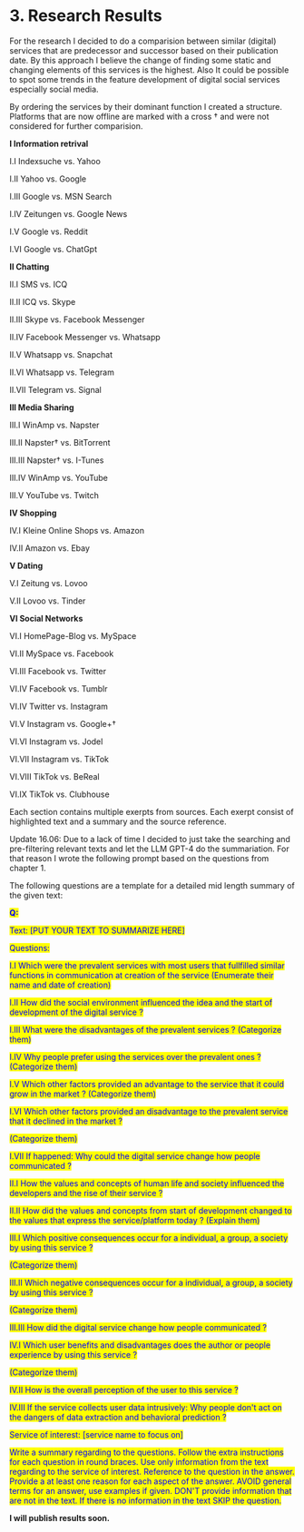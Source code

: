 # 3. Research Results

For the research I decided to do a comparision between similar (digital) services that are predecessor and successor based on their publication date. By this approach I believe the change of finding some static and changing elements of this services is the highest. Also It could be possible to spot some trends in the feature development of digital social services especially social media.

By ordering the services by their dominant function I created a structure. Platforms that are now offline are marked with a cross † and were not considered for further comparision.

**I Information retrival**

I.I Indexsuche vs. Yahoo

I.II Yahoo vs. Google

I.III Google vs. MSN Search

I.IV Zeitungen vs. Google News

I.V Google vs. Reddit

I.VI Google vs. ChatGpt

**II Chatting**

II.I SMS vs. ICQ

II.II ICQ vs. Skype

II.III Skype vs. Facebook Messenger

II.IV Facebook Messenger vs. Whatsapp

II.V Whatsapp vs. Snapchat

II.VI Whatsapp vs. Telegram

II.VII Telegram vs. Signal

**III Media Sharing**

III.I WinAmp vs. Napster

III.II Napster† vs. BitTorrent

III.III Napster† vs. I-Tunes

III.IV WinAmp vs. YouTube

III.V YouTube vs. Twitch

**IV Shopping**

IV.I Kleine Online Shops vs. Amazon

IV.II Amazon vs. Ebay

**V Dating**

V.I Zeitung vs. Lovoo

V.II Lovoo vs. Tinder

**VI Social Networks**

VI.I HomePage-Blog vs. MySpace

VI.II MySpace vs. Facebook

VI.III Facebook vs. Twitter

VI.IV Facebook vs. Tumblr

VI.IV Twitter vs. Instagram

VI.V Instagram vs. Google+†

VI.VI Instagram vs. Jodel

VI.VII Instagram vs. TikTok

VI.VIII TikTok vs. BeReal

VI.IX TikTok vs. Clubhouse

Each section contains multiple exerpts from sources. Each exerpt consist of highlighted text and a summary and the source reference.



Update 16.06: Due to a lack of time I decided to just take the searching and pre-filtering relevant texts and let the LLM GPT-4 do the summariation. For that reason I wrote the following prompt based on the questions from chapter 1.

The following questions are a template for a detailed mid length summary of the given text:

<mark style="color:blue;">**Q:**</mark>&#x20;

<mark style="color:blue;">Text: \[PUT YOUR TEXT TO SUMMARIZE HERE]</mark>

<mark style="color:blue;">Questions:</mark>&#x20;

<mark style="color:blue;">I.I Which were the prevalent services with most users that fullfilled similar functions in communication at creation of the service (Enumerate their name and date of creation)</mark>

<mark style="color:blue;">I.II How did the social environment influenced the idea and the start of development of the digital service ?</mark>&#x20;

<mark style="color:blue;">I.III What were the disadvantages of the prevalent services ? (Categorize them)</mark>

<mark style="color:blue;">I.IV Why people prefer using the services  over the prevalent ones ? (Categorize them)</mark>

<mark style="color:blue;">I.V Which other factors provided an advantage to the service that it could grow in the market ? (Categorize them)</mark>

<mark style="color:blue;">I.VI Which other factors provided an disadvantage to the prevalent service that it declined in the market ?</mark>

<mark style="color:blue;">(Categorize them)</mark>

<mark style="color:blue;">I.VII If happened: Why could the digital service change how people communicated ?</mark>

<mark style="color:blue;">II.I How the values and concepts of human life and society influenced the developers and the rise of their service ?</mark>

<mark style="color:blue;">II.II How did the values and concepts from start of development changed to the values that express the service/platform today ? (Explain them)</mark>

<mark style="color:blue;">III.I Which positive consequences occur for a individual, a group, a society by using this service ?</mark>&#x20;

<mark style="color:blue;">(Categorize them)</mark>

<mark style="color:blue;">III.II Which negative consequences occur for a individual, a group, a society by using this service ?</mark>

<mark style="color:blue;">(Categorize them)</mark>

<mark style="color:blue;">III.III How did the digital service change how people communicated ?</mark>

<mark style="color:blue;">IV.I Which user benefits and disadvantages does the author or people experience by using this service ?</mark>

<mark style="color:blue;">(Categorize them)</mark>

<mark style="color:blue;">IV.II How is the overall perception of the user to this service ?</mark>

<mark style="color:blue;">IV.III If the service collects user data intrusively: Why people don't act on the dangers of data extraction and behavioral prediction ?</mark>

<mark style="color:blue;">Service of interest: \[service name to focus on]</mark>

<mark style="color:blue;">Write a summary regarding to the questions. Follow the extra instructions for each question in round braces. Use only information from the text regarding to the service of interest. Reference to the question in the answer. Provide a at least one reason for each aspect of the answer. AVOID general terms for an answer, use examples if given. DON'T provide information that are not in the text. If there is no information in the text SKIP the question.</mark>

**I will publish results soon.**
